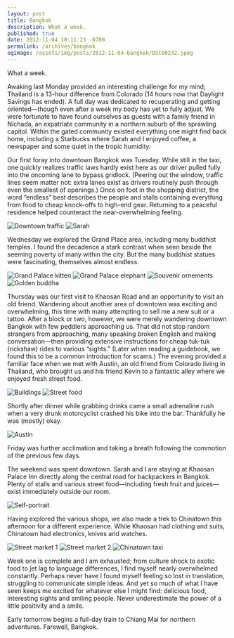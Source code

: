 ```yaml
---
layout: post
title: Bangkok
description: What a week.
published: true
date: 2012-11-04 10:11:23 -0700
permalink: /archives/bangkok
ogimage: /assets/img/posts/2012-11-04-bangkok/DSC00232.jpeg
---
```

What a week.

Awaking last Monday provided an interesting challenge for my mind; Thailand is a 13-hour difference from Colorado (14 hours now that Daylight Savings has ended). A full day was dedicated to recuperating and getting oriented—though even after a week my body has yet to fully adjust. We were fortunate to have found ourselves as guests with a family friend in Nichada, an expatriate community in a northern suburb of the sprawling capitol. Within the gated community existed everything one might find back home, including a Starbucks where Sarah and I enjoyed coffee, a newspaper and some quiet in the tropic humidity.

Our first foray into downtown Bangkok was Tuesday. While still in the taxi, one quickly realizes traffic laws hardly exist here as our driver pulled fully into the oncoming lane to bypass gridlock. (Peering out the window, traffic lines seem matter not: extra lanes exist as drivers routinely push through even the smallest of openings.) Once on foot in the shopping district, the word “endless” best describes the people and stalls containing everything from food to cheap knock-offs to high-end gear. Returning to a peaceful residence helped counteract the near-overwhelming feeling.

![Downtown traffic][1] 
![Sarah][2] 

Wednesday we explored the Grand Place area, including many buddhist temples. I found the decadence a stark contrast when seen beside the seeming poverty of many within the city. But the many buddhist statues were fascinating, themselves almost endless.

![Grand Palace kitten][3] 
![Grand Palace elephant][4] 
![Souvenir ornements][5] 
![Golden buddha][6] 

Thursday was our first visit to Khaosan Road and an opportunity to visit an old friend. Wandering about another area of downtown was exciting and overwhelming, this time with many attempting to sell me a new suit or a tattoo. After a block or two, however, we were merely wandering downtown Bangkok with few peddlers approaching us. That did not stop random strangers from approaching, many speaking broken English and making conversation—then providing extensive instructions for cheap tuk-tuk (rickshaw) rides to various “sights.” (Later when reading a guidebook, we found this to be a common introduction for scams.) The evening provided a familiar face when we met with Austin, an old friend from Colorado living in Thailand, who brought us and his friend Kevin to a fantastic alley where we enjoyed fresh street food.

![Buildings][7] 
![Street food][8] 

Shortly after dinner while grabbing drinks came a small adrenaline rush when a very drunk motorcyclist crashed his bike into the bar. Thankfully he was (mostly) okay.

![Austin][9] 

Friday was further acclimation and taking a breath following the commotion of the previous few days.

The weekend was spent downtown. Sarah and I are staying at Khaosan Palace Inn directly along the central road for backpackers in Bangkok. Plenty of stalls and various street food—including fresh fruit and juices—exist immediately outside our room.

![Self-portrait][10] 

Having explored the various shops, we also made a trek to Chinatown this afternoon for a different experience. While Khaosan had clothing and suits, Chinatown had electronics, knives and watches.

![Street market 1][11] 
![Street market 2][12] 
![Chinatown taxi][13] 

Week one is complete and I am exhausted; from culture shock to exotic food to jet lag to language differences, I find myself nearly overwhelmed constantly. Perhaps never have I found myself feeling so lost in translation, struggling to communicate simple ideas. And yet so much of what I have seen keeps me excited for whatever else I might find: delicious food, interesting sights and smiling people. Never underestimate the power of a little positivity and a smile.

Early tomorrow begins a full-day train to Chiang Mai for northern adventures. Farewell, Bangkok.

[1]: /assets/img/posts/2012-11-04-bangkok/DSC00105.jpeg
[2]: /assets/img/posts/2012-11-04-bangkok/DSC00132.jpeg
[3]: /assets/img/posts/2012-11-04-bangkok/DSC00169.jpeg
[4]: /assets/img/posts/2012-11-04-bangkok/DSC00181.jpeg
[5]: /assets/img/posts/2012-11-04-bangkok/DSC00189.jpeg
[6]: /assets/img/posts/2012-11-04-bangkok/DSC00200.jpeg
[7]: /assets/img/posts/2012-11-04-bangkok/DSC00227.jpeg
[8]: /assets/img/posts/2012-11-04-bangkok/DSC00232.jpeg
[9]: /assets/img/posts/2012-11-04-bangkok/DSC00236.jpeg
[10]: /assets/img/posts/2012-11-04-bangkok/DSC00245.jpeg
[11]: /assets/img/posts/2012-11-04-bangkok/DSC00269.jpeg
[12]: /assets/img/posts/2012-11-04-bangkok/DSC00270.jpeg
[13]: /assets/img/posts/2012-11-04-bangkok/DSC00281.jpeg